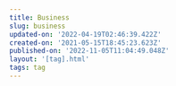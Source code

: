 ```yaml
---
title: Business
slug: business
updated-on: '2022-04-19T02:46:39.422Z'
created-on: '2021-05-15T18:45:23.623Z'
published-on: '2022-11-05T11:04:49.048Z'
layout: '[tag].html'
tags: tag
---
```



